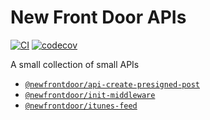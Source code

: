 # New Front Door APIs

[![CI](https://github.com/NewFrontDoor/api/actions/workflows/ci.yml/badge.svg)](https://github.com/NewFrontDoor/api/actions/workflows/ci.yml) [![codecov](https://codecov.io/gh/NewFrontDoor/api/branch/main/graph/badge.svg?token=5QKtGE0Oj7)](https://codecov.io/gh/NewFrontDoor/api)

A small collection of small APIs

- [`@newfrontdoor/api-create-presigned-post`](./packages/create-presigned-post)
- [`@newfrontdoor/init-middleware`](./packages/init-middleware)
- [`@newfrontdoor/itunes-feed`](./packages/itunes-feed)
